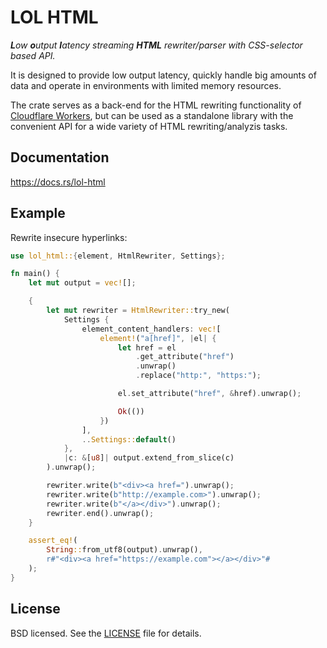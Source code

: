 # LOL HTML

***L**ow **o**utput **l**atency streaming **HTML** rewriter/parser with CSS-selector based API.*

It is designed to provide low output latency, quickly handle big amounts of data and operate in
environments with limited memory resources.

The crate serves as a back-end for the HTML rewriting functionality of
[Cloudflare Workers](https://www.cloudflare.com/en-gb/products/cloudflare-workers/), but can be used
as a standalone library with the convenient API for a wide variety of HTML rewriting/analyzis tasks.

## Documentation

https://docs.rs/lol-html

## Example

Rewrite insecure hyperlinks:

```rust
use lol_html::{element, HtmlRewriter, Settings};

fn main() {
    let mut output = vec![];

    {
        let mut rewriter = HtmlRewriter::try_new(
            Settings {
                element_content_handlers: vec![
                    element!("a[href]", |el| {
                        let href = el
                            .get_attribute("href")
                            .unwrap()
                            .replace("http:", "https:");

                        el.set_attribute("href", &href).unwrap();

                        Ok(())
                    })
                ],
                ..Settings::default()
            },
            |c: &[u8]| output.extend_from_slice(c)
        ).unwrap();

        rewriter.write(b"<div><a href=").unwrap();
        rewriter.write(b"http://example.com>").unwrap();
        rewriter.write(b"</a></div>").unwrap();
        rewriter.end().unwrap();
    }

    assert_eq!(
        String::from_utf8(output).unwrap(),
        r#"<div><a href="https://example.com"></a></div>"#
    );
}
```

## License

BSD licensed. See the [LICENSE](LICENSE) file for details.
